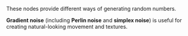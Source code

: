 These nodes provide different ways of generating random numbers. 

**Gradient noise** (including **Perlin noise** and **simplex noise**) is useful for creating natural-looking movement and textures. 
